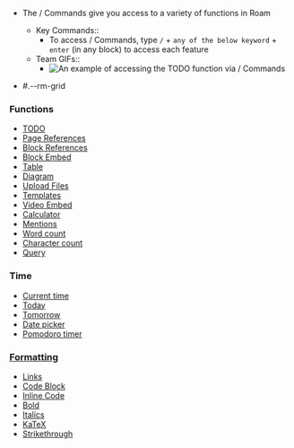 - The / Commands give you access to a variety of functions in Roam
    - Key Commands:: 
        - To access / Commands, type `/` + `any of the below keyword` + `enter` (in any block) to access each feature 
    - Team GIFs::
        - ![An example of accessing the TODO function via / Commands](https://firebasestorage.googleapis.com/v0/b/firescript-577a2.appspot.com/o/imgs%2Fapp%2Fhelp-documentation%2FoebmqUA8lT.gif?alt=media&token=0567d373-7f43-4934-9d92-c5f5030b6e42)

- #.--rm-grid 
### **Functions**
- [TODO](TODO.md)
- [Page References](Page%20References.md)
- [Block References](Block%20References.md)
- [Block Embed](Block%20Embed.md)
- [Table](Table.md)
- [Diagram](Diagram.md)
- [Upload Files](Upload%20Files.md)
- [Templates](Templates.md)
- [Video Embed](Video%20Embed.md)
- [Calculator](Calculator.md)
- [Mentions](Mentions.md)
- [Word count](Word%20count.md)
- [Character count](Character%20count.md)
- [Query](Query.md)
### **Time**
- [Current time](Current%20time.md)
- [Today](Today.md)
- [Tomorrow](Tomorrow.md)
- [Date picker](Date%20picker.md)
- [Pomodoro timer](Pomodoro%20timer.md)
### [Formatting](Formatting.md)
- [Links](Links.md)
- [Code Block](Code%20Block.md)
- [Inline Code](Inline%20Code.md)
- [Bold](Bold.md)
- [Italics](Italics.md)
- [KaTeX](KaTeX.md)
- [Strikethrough](Strikethrough.md)